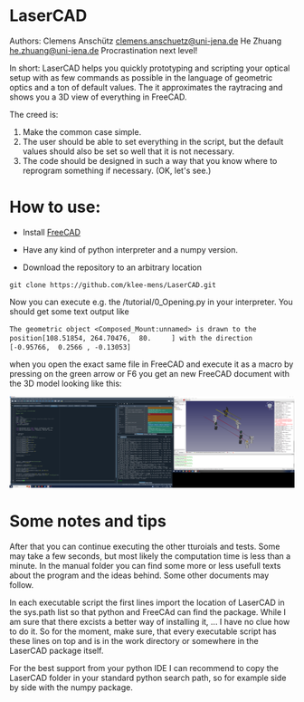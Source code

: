 # LaserCAD
Authors: Clemens Anschütz clemens.anschuetz@uni-jena.de
He Zhuang he.zhuang@uni-jena.de
Procrastination next level!

In short: LaserCAD helps you quickly prototyping and scripting your optical 
setup with as few commands as possible in the language of geometric optics and
a ton of default values. The it approximates the raytracing and shows you a 3D
view of everything in FreeCAD.

The creed is:
1. Make the common case simple.
2. The user should be able to set everything in the script, but the default values should also be set so well that it is not necessary.
3. The code should be designed in such a way that you know where to reprogram something if necessary. (OK, let's see.)

# How to use:
- Install [FreeCAD](https://www.freecad.org/downloads.php)

- Have any kind of python interpreter and a numpy version.

- Download the repository to an arbitrary location
```
git clone https://github.com/klee-mens/LaserCAD.git
```
Now you can execute e.g. the /tutorial/0_Opening.py in your interpreter. 
You should get some text output like 
```
The geometric object <Composed_Mount:unnamed> is drawn to the position[108.51854, 264.70476,  80.     ] with the direction [-0.95766,  0.2566 , -0.13053]
```
when you open the exact same file in FreeCAD and execute it as a macro by 
pressing on the green arrow or F6 you get an new FreeCAD document with the 3D
model looking like this:

![Screenshot von 0_Opening.py in Spyder und in FreeCAD](manual/pictures/0_Opening.png)

# Some notes and tips

After that you can continue executing the other tturoials and tests. Some may
take a few seconds, but most likely the computation time is less than a minute.
In the manual folder you can find some more or less usefull texts about the 
program and the ideas behind. Some other documents may follow.

In each executable script the first lines import the location of LaserCAD in 
the sys.path list so that python and FreeCAd can find the package. While I am
sure that there excists a better way of installing it, ... I have no clue how
to do it. So for the moment, make sure, that every executable script has these
lines on top and is in the work directory or somewhere in the LaserCAD package 
itself. 

For the best support from your python IDE I can recommend to copy the LaserCAD 
folder in your standard python search path, so for example side by side with 
the numpy package. 

